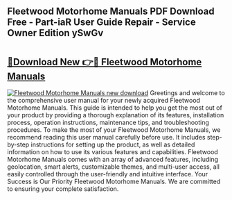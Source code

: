 ## Fleetwood Motorhome Manuals PDF Download Free - Part-iaR User Guide Repair - Service Owner Edition ySwGv

# <h2><a href="http://bc49895.oget.top/?id=Fleetwood+Motorhome+Manuals">🔗Download New 👉🔴 Fleetwood Motorhome Manuals</a></h2>

[![Fleetwood Motorhome Manuals new download](https://i.imgur.com/5g1atiW.png)](http://bc49895.oget.top/?id=Fleetwood+Motorhome+Manuals)
Greetings and welcome to the comprehensive user manual for your newly acquired Fleetwood Motorhome Manuals. This guide is intended to help you get the most out of your product by providing a thorough explanation of its features, installation process, operation instructions, maintenance tips, and troubleshooting procedures. To make the most of your Fleetwood Motorhome Manuals, we recommend reading this user manual carefully before use. It includes step-by-step instructions for setting up the product, as well as detailed information on how to use its various features and capabilities. Fleetwood Motorhome Manuals comes with an array of advanced features, including geolocation, smart alerts, customizable themes, and multi-user access, all easily controlled through the user-friendly and intuitive interface. Your Success is Our Priority Fleetwood Motorhome Manuals. We are committed to ensuring your complete satisfaction.
